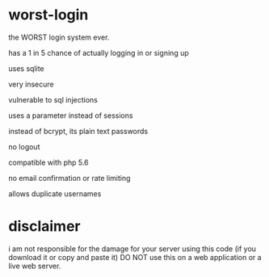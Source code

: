 # worst-login
the WORST login system ever.


has a 1 in 5 chance of actually logging in or signing up

uses sqlite

very insecure

vulnerable to sql injections

uses a parameter instead of sessions

instead of bcrypt, its plain text passwords

no logout

compatible with php 5.6

no email confirmation or rate limiting

allows duplicate usernames

# disclaimer
i am not responsible for the damage for your server using this code (if you download it or copy and paste it)
DO NOT use this on a web application or a live web server.

